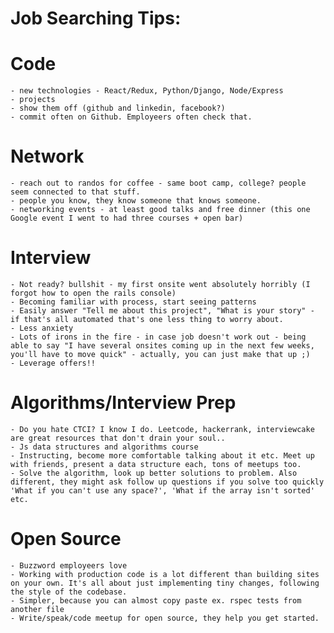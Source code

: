 # Job Searching Tips:

# Code 
	- new technologies - React/Redux, Python/Django, Node/Express
	- projects 
	- show them off (github and linkedin, facebook?)
	- commit often on Github. Employeers often check that. 

# Network
	- reach out to randos for coffee - same boot camp, college? people seem connected to that stuff.
	- people you know, they know someone that knows someone.  
	- networking events - at least good talks and free dinner (this one Google event I went to had three courses + open bar)

# Interview 
	- Not ready? bullshit - my first onsite went absolutely horribly (I forgot how to open the rails console) 
	- Becoming familiar with process, start seeing patterns
	- Easily answer "Tell me about this project", "What is your story" - if that's all automated that's one less thing to worry about. 
	- Less anxiety 
	- Lots of irons in the fire - in case job doesn't work out - being able to say "I have several onsites coming up in the next few weeks, you'll have to move quick" - actually, you can just make that up ;)
	- Leverage offers!!

# Algorithms/Interview Prep
	- Do you hate CTCI? I know I do. Leetcode, hackerrank, interviewcake are great resources that don't drain your soul.. 
	- Js data structures and algorithms course
	- Instructing, become more comfortable talking about it etc. Meet up with friends, present a data structure each, tons of meetups too.
	- Solve the algorithm, look up better solutions to problem. Also different, they might ask follow up questions if you solve too quickly 'What if you can't use any space?', 'What if the array isn't sorted' etc. 

# Open Source 
	- Buzzword employeers love 
	- Working with production code is a lot different than building sites on your own. It's all about just implementing tiny changes, following the style of the codebase.
	- Simpler, because you can almost copy paste ex. rspec tests from another file 
	- Write/speak/code meetup for open source, they help you get started. 